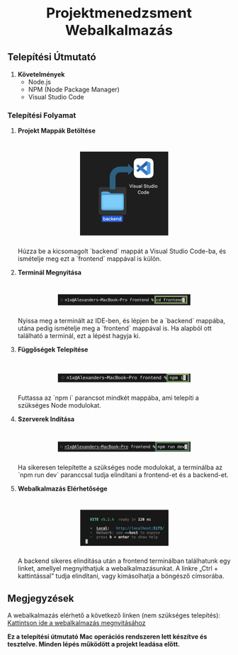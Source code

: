 ## **<h2 align="center">Projektmenedzsment Webalkalmazás</h2>**

## Telepítési Útmutató

1. **Követelmények**
   - Node.js
   - NPM (Node Package Manager)
   - Visual Studio Code

### Telepítési Folyamat

1. **Projekt Mappák Betöltése**
   <h1 align="center">
       <img src="/src/gitImages/masolas.png" width="200"/>
   </h1>
   Húzza be a kicsomagolt `backend` mappát a Visual Studio Code-ba, és ismételje meg ezt a `frontend` mappával is külön.

2. **Terminál Megnyitása**
   <h1 align="center">
       <img src="/src/gitImages/cdFrontend.png" width="300"/>
   </h1>
   Nyissa meg a terminált az IDE-ben, és lépjen be a `backend` mappába, utána pedig ismételje meg a `frontend` mappával is. Ha alapból ott található a terminál, ezt a lépést hagyja ki.

3. **Függőségek Telepítése**
   <h1 align="center">
       <img src="/src/gitImages/npmi.png" width="300"/>
   </h1>
   Futtassa az `npm i` parancsot mindkét mappába, ami telepíti a szükséges Node modulokat.

4. **Szerverek Indítása**
   <h1 align="center">
       <img src="/src/gitImages/npm run dev.png" width="300"/>
   </h1>
   Ha sikeresen telepítette a szükséges node modulokat, a terminálba az `npm run dev` paranccsal tudja elindítani a frontend-et és a backend-et.

5. **Webalkalmazás Elérhetősége**
   <h1 align="center">
       <img src="/src/gitImages/viteInditas.png" width="200"/>
   </h1>
   A backend sikeres elindítása után a frontend terminálban találhatunk egy linket, amellyel megnyithatjuk a webalkalmazásunkat. A linkre „Ctrl + kattintással” tudja elindítani, vagy kimásolhatja a böngésző címsorába.

## Megjegyzések

A webalkalmazás elérhető a következő linken (nem szükséges telepítés): [Kattintson ide a webalkalmazás megnyitásához](https://prmanagementfe.onrender.com)

**Ez a telepítési útmutató Mac operációs rendszeren lett készítve és tesztelve. Minden lépés működött a projekt leadása előtt.**

